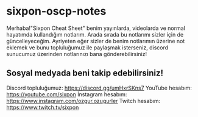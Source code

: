 # sixpon-oscp-notes
Merhaba!"Sixpon Cheat Sheet" benim yayınlarda, videolarda ve normal hayatımda kullandığım notlarım. Arada sırada bu notlarımı sizler için de güncelleyeceğim. Ayriyeten eğer sizler de benim notlarımın üzerine not eklemek ve bunu topluluğumuz ile paylaşmak isterseniz, discord sunucumuz üzerinden notlarınızı bana gönderebilirsiniz! 

Sosyal medyada beni takip edebilirsiniz!
-----------------------------------------
Discord topluluğumuz: https://discord.gg/umHxrSKns7
YouTube hesabım: https://youtube.com/sixpon
İnstagram hesabım: https://www.instagram.com/ozgur.ozugurler
Twitch hesabım: https://www.twitch.tv/sixpon

